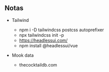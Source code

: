## Notas

- Tailwind
    - npm i -D tailwindcss postcss autoprefixer
    - npx tailwindcss init -p
    - https://headlessui.com/
    - npm install @headlessui/vue

- Mook data
    - thecocktaildb.com
